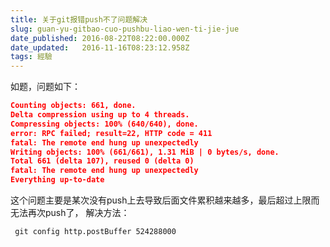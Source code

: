 ```yaml
---
title: 关于git报错push不了问题解决
slug: guan-yu-gitbao-cuo-pushbu-liao-wen-ti-jie-jue
date_published: 2016-08-22T08:22:00.000Z
date_updated:   2016-11-16T08:23:12.958Z
tags: 經驗
---
```


如题，问题如下：
```json
Counting objects: 661, done.
Delta compression using up to 4 threads.
Compressing objects: 100% (640/640), done.
error: RPC failed; result=22, HTTP code = 411
fatal: The remote end hung up unexpectedly
Writing objects: 100% (661/661), 1.31 MiB | 0 bytes/s, done.
Total 661 (delta 107), reused 0 (delta 0)
fatal: The remote end hung up unexpectedly
Everything up-to-date
```
这个问题主要是某次没有push上去导致后面文件累积越来越多，最后超过上限而无法再次push了，
解决方法：
```shell
 git config http.postBuffer 524288000
```

